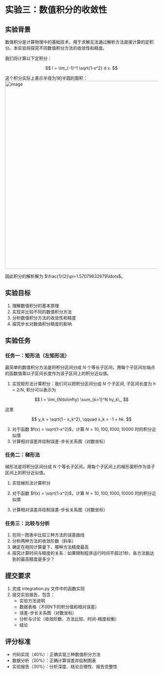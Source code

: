 # 实验三：数值积分的收敛性

## 实验背景

数值积分是计算物理中的基础技术，用于求解无法通过解析方法直接计算的定积分。本实验将探究不同数值积分方法的收敛性和精度。

我们将计算以下定积分：

$$
I = \int_{-1}^1 \sqrt{1-x^2} d x.
$$

这个积分实际上表示半径为1的半圆的面积：
<img width="619" alt="image" src="https://github.com/user-attachments/assets/3c6385a4-4453-402e-8073-f5c9ff6c780f" />

因此积分的解析解为 $\frac{1}{2}\pi=1.57079632679\ldots$。

## 实验目标

1. 理解数值积分的基本原理
2. 实现并比较不同的数值积分方法
3. 分析数值积分方法的收敛性和精度
4. 探究步长对数值积分精度的影响

## 实验任务

### 任务一：矩形法（左矩形法）

最简单的数值积分方法是将积分区间分成 $N$ 个等长子区间，用每个子区间左端点的函数值乘以子区间长度作为该子区间上的积分近似值。

1. 实现矩形法计算积分：我们可以把积分区间分成 $N$ 个子区间, 子区间长度为 $h=2/N$, 积分可以表示为

$$
I = \lim_{N\to\infty} \sum_{k=1}^N hy_k\,,
$$

这里

$$
y_k = \sqrt{1 - x_k^2}, \qquad
x_k = -1 + hk.
$$

2. 对于函数 $f(x) = \sqrt{1-x^2}$，计算 $N=10, 100, 1000, 10000$ 时的积分近似值
3. 计算相对误差并绘制误差-步长关系图（对数坐标）

### 任务二：梯形法
梯形法是将积分区间分成 $N$ 个等长子区间，用每个子区间上的梯形面积作为该子区间上的积分近似值。

1. 实现梯形法计算积分
   
2. 对于函数 $f(x) = \sqrt{1-x^2}$，计算 $N=10, 100, 1000, 10000$ 时的积分近似值
3. 计算相对误差并绘制误差-步长关系图（对数坐标）

### 任务三：比较与分析
1. 在同一图表中比较三种方法的误差曲线
2. 分析两种方法的收敛阶数（斜率）
3. 确定在相同计算量下，哪种方法精度最高
4. 探究计算时间与精度的关系：如果限制程序运行时间不超过1秒，各方法能达到的最高精度是多少？
## 提交要求
1. 完成 integration.py 文件中的函数实现
2. 提交实验报告，包含：
   - 实验方法说明
   - 数据表格（不同N下的积分值和相对误差）
   - 误差-步长关系图（对数坐标）
   - 分析与讨论（收敛阶数、方法比较、时间-精度权衡）
   - 结论
## 评分标准
- 代码实现（40%）：正确实现三种数值积分方法
- 数据分析（30%）：正确计算误差并绘制图表
- 实验报告（30%）：分析深度、结论合理性、报告完整性
